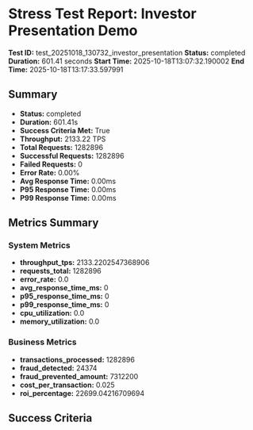 # Stress Test Report: Investor Presentation Demo

**Test ID:** test_20251018_130732_investor_presentation
**Status:** completed
**Duration:** 601.41 seconds
**Start Time:** 2025-10-18T13:07:32.190002
**End Time:** 2025-10-18T13:17:33.597991

## Summary

- **Status:** completed
- **Duration:** 601.41s
- **Success Criteria Met:** True
- **Throughput:** 2133.22 TPS
- **Total Requests:** 1282896
- **Successful Requests:** 1282896
- **Failed Requests:** 0
- **Error Rate:** 0.00%
- **Avg Response Time:** 0.00ms
- **P95 Response Time:** 0.00ms
- **P99 Response Time:** 0.00ms

## Metrics Summary

### System Metrics

- **throughput_tps:** 2133.2202547368906
- **requests_total:** 1282896
- **error_rate:** 0.0
- **avg_response_time_ms:** 0
- **p95_response_time_ms:** 0
- **p99_response_time_ms:** 0
- **cpu_utilization:** 0.0
- **memory_utilization:** 0.0

### Business Metrics

- **transactions_processed:** 1282896
- **fraud_detected:** 24374
- **fraud_prevented_amount:** 7312200
- **cost_per_transaction:** 0.025
- **roi_percentage:** 22699.04216709694

## Success Criteria

